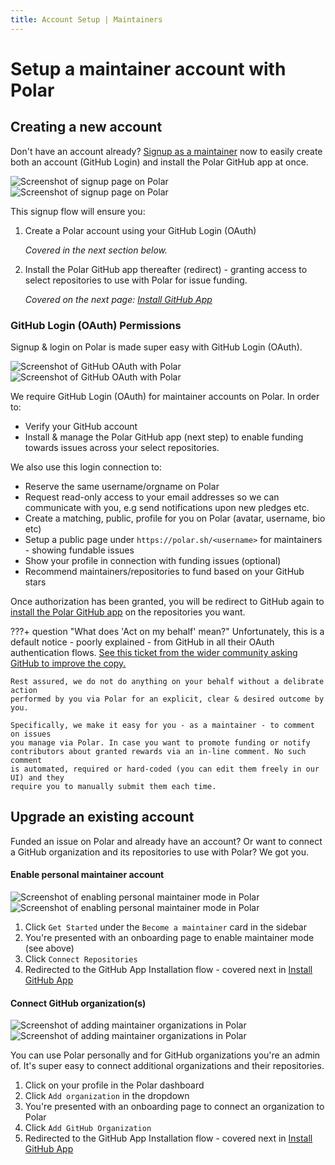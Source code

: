 ```yaml
---
title: Account Setup | Maintainers
---
```

# Setup a maintainer account with Polar

## Creating a new account

Don't have an account already? [Signup as a maintainer](https://polar.sh/signup/maintainer) now to easily
create both an account (GitHub Login) and install the Polar GitHub app at once.

![Screenshot of signup page on Polar](../../../../assets/maintainers/issue-funding/signup-light.jpg#only-light)
![Screenshot of signup page on Polar](../../../../assets/maintainers/issue-funding/signup-dark.jpg#only-dark)

This signup flow will ensure you:

1. Create a Polar account using your GitHub Login (OAuth)

    *Covered in the next section below.*

2. Install the Polar GitHub app thereafter (redirect) - granting access to
   select repositories to use with Polar for issue funding.

    *Covered on the next page: [Install GitHub App](/maintainers/issue-funding/getting-started/app-installation)*


### GitHub Login (OAuth) Permissions

Signup & login on Polar is made super easy with GitHub Login (OAuth).

![Screenshot of GitHub OAuth with Polar](../../../../assets/maintainers/issue-funding/gh-auth-light.jpg#only-light)
![Screenshot of GitHub OAuth with Polar](../../../../assets/maintainers/issue-funding/gh-auth-dark.jpg#only-dark)

We require GitHub Login (OAuth) for maintainer accounts on Polar. In order to:

- Verify your GitHub account
- Install & manage the Polar GitHub app (next step) to enable funding towards
issues across your select repositories.

We also use this login connection to:

- Reserve the same username/orgname on Polar
- Request read-only access to your email addresses so we can communicate with
  you, e.g send notifications upon new pledges etc.
- Create a matching, public, profile for you on Polar (avatar, username, bio etc)
- Setup a public page under `https://polar.sh/<username>` for maintainers -
  showing fundable issues
- Show your profile in connection with funding issues (optional)
- Recommend maintainers/repositories to fund based on your GitHub stars

Once authorization has been granted, you will be redirect to GitHub again to
[install the Polar GitHub app](/maintainers/issue-funding/getting-started/app-installation) on the
repositories you want.

???+ question "What does 'Act on my behalf' mean?"
    Unfortunately, this is a default notice - poorly explained - from GitHub in all their OAuth
    authentication flows. [See this ticket from the wider community asking GitHub to improve
    the copy.](https://github.com/orgs/community/discussions/37117b)

    Rest assured, we do not do anything on your behalf without a delibrate action
    performed by you via Polar for an explicit, clear & desired outcome by you.

    Specifically, we make it easy for you - as a maintainer - to comment on issues
    you manage via Polar. In case you want to promote funding or notify
    contributors about granted rewards via an in-line comment. No such comment
    is automated, required or hard-coded (you can edit them freely in our UI) and they
    require you to manually submit them each time.
## Upgrade an existing account

Funded an issue on Polar and already have an account? Or want to connect a
GitHub organization and its repositories to use with Polar? We got you.

#### Enable personal maintainer account

![Screenshot of enabling personal maintainer mode in Polar](../../../../assets/maintainers/issue-funding/polar-upgrade-light.jpg#only-light)
![Screenshot of enabling personal maintainer mode in Polar](../../../../assets/maintainers/issue-funding/polar-upgrade-dark.jpg#only-dark)

1. Click `Get Started` under the `Become a maintainer` card in the sidebar
2. You're presented with an onboarding page to enable maintainer mode (see above)
3. Click `Connect Repositories`
4. Redirected to the GitHub App Installation flow - covered next in [Install GitHub
App](/maintainers/issue-funding/getting-started/app-installation)

#### Connect GitHub organization(s)

![Screenshot of adding maintainer organizations in Polar](../../../../assets/maintainers/issue-funding/polar-connect-maintainer-org-light.jpg#only-light)
![Screenshot of adding maintainer organizations in Polar](../../../../assets/maintainers/issue-funding/polar-connect-maintainer-org-dark.jpg#only-dark)

You can use Polar personally and for GitHub organizations you're an admin of.
It's super easy to connect additional organizations and their repositories.

1. Click on your profile in the Polar dashboard
2. Click `Add organization` in the dropdown
3. You're presented with an onboarding page to connect an organization to Polar
4. Click `Add GitHub Organization`
5. Redirected to the GitHub App Installation flow - covered next in [Install GitHub
App](/maintainers/issue-funding/getting-started/app-installation)


